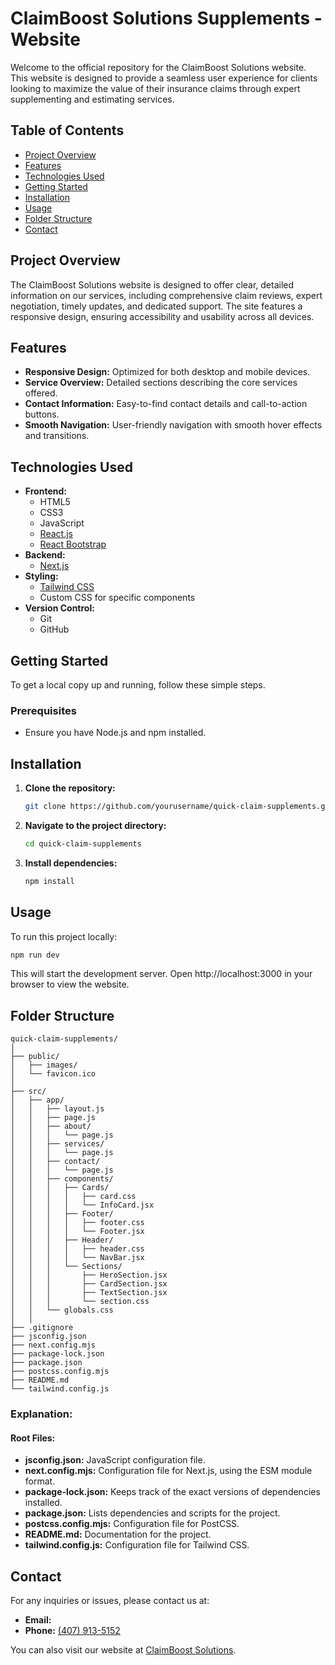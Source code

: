 # **ClaimBoost Solutions Supplements - Website**

Welcome to the official repository for the ClaimBoost Solutions website. This website is designed to provide a seamless user experience for clients looking to maximize the value of their insurance claims through expert supplementing and estimating services.

## **Table of Contents**

- [Project Overview](#project-overview)
- [Features](#features)
- [Technologies Used](#technologies-used)
- [Getting Started](#getting-started)
- [Installation](#installation)
- [Usage](#usage)
- [Folder Structure](#folder-structure)
- [Contact](#contact)

## **Project Overview**

The ClaimBoost Solutions website is designed to offer clear, detailed information on our services, including comprehensive claim reviews, expert negotiation, timely updates, and dedicated support. The site features a responsive design, ensuring accessibility and usability across all devices.

## **Features**

- **Responsive Design:** Optimized for both desktop and mobile devices.
- **Service Overview:** Detailed sections describing the core services offered.
- **Contact Information:** Easy-to-find contact details and call-to-action buttons.
- **Smooth Navigation:** User-friendly navigation with smooth hover effects and transitions.

## **Technologies Used**

- **Frontend:**
  - HTML5
  - CSS3
  - JavaScript
  - [React.js](https://reactjs.org/)
  - [React Bootstrap](https://react-bootstrap.github.io/)
- **Backend:**
  - [Next.js](https://nextjs.org/)
- **Styling:**
  - [Tailwind CSS](https://tailwindcss.com/)
  - Custom CSS for specific components
- **Version Control:**
  - Git
  - GitHub

## **Getting Started**

To get a local copy up and running, follow these simple steps.

### **Prerequisites**

- Ensure you have Node.js and npm installed.

## **Installation**

1. **Clone the repository:**

   ```bash
   git clone https://github.com/yourusername/quick-claim-supplements.git
   ```

2. **Navigate to the project directory:**

   ```bash
   cd quick-claim-supplements
   ```

3. **Install dependencies:**

   ```bash
   npm install
   ```

## **Usage**

To run this project locally:

```bash
npm run dev
```

This will start the development server. Open http://localhost:3000 in your browser to view the website.

## **Folder Structure**
```
quick-claim-supplements/
│
├── public/
│   ├── images/
│   └── favicon.ico
│
├── src/
│   ├── app/
│   │   ├── layout.js
│   │   ├── page.js
│   │   ├── about/
│   │   │   └── page.js
│   │   ├── services/
│   │   │   └── page.js
│   │   ├── contact/
│   │   │   └── page.js
│   │   ├── components/
│   │   │   ├── Cards/
│   │   │   │   ├── card.css
│   │   │   │   └── InfoCard.jsx
│   │   │   ├── Footer/
│   │   │   │   ├── footer.css
│   │   │   │   └── Footer.jsx
│   │   │   ├── Header/
│   │   │   │   ├── header.css
│   │   │   │   └── NavBar.jsx
│   │   │   └── Sections/
│   │   │       ├── HeroSection.jsx
│   │   │       ├── CardSection.jsx
│   │   │       ├── TextSection.jsx
│   │   │       └── section.css
│   │   └── globals.css
│   │
├── .gitignore
├── jsconfig.json
├── next.config.mjs
├── package-lock.json
├── package.json
├── postcss.config.mjs
├── README.md
└── tailwind.config.js
```

### **Explanation:**
#### **Root Files:**
- **jsconfig.json:** JavaScript configuration file.
- **next.config.mjs:** Configuration file for Next.js, using the ESM module format.
- **package-lock.json:** Keeps track of the exact versions of dependencies installed.
- **package.json:** Lists dependencies and scripts for the project.
- **postcss.config.mjs:** Configuration file for PostCSS.
- **README.md:** Documentation for the project.
- **tailwind.config.js:** Configuration file for Tailwind CSS.

## **Contact**
For any inquiries or issues, please contact us at:

- **Email:** [](mailto:)
- **Phone:** [(407) 913-5152](tel:+14079135152)

You can also visit our website at [ClaimBoost Solutions](#).

